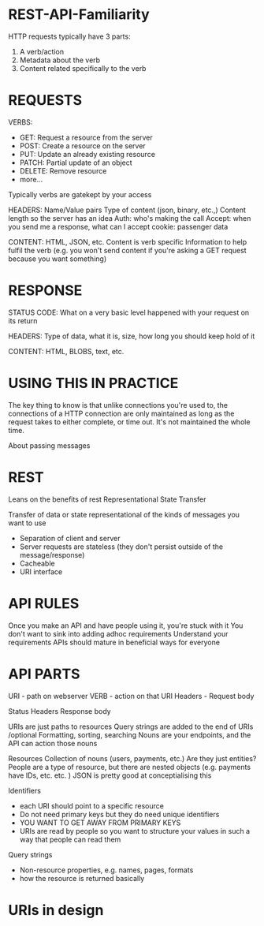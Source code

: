 # REST-API-Familiarity

HTTP requests typically have 3 parts: 
1) A verb/action
2) Metadata about the verb
3) Content related specifically to the verb

REQUESTS
=============================================
VERBS:
+ GET: Request a resource from the server
+ POST: Create a resource on the server
+ PUT: Update an already existing resource
+ PATCH: Partial update of an object
+ DELETE: Remove resource
+ more...

Typically verbs are gatekept by your access

HEADERS: 
Name/Value pairs
Type of content (json, binary, etc.,)
Content length so the server has an idea
Auth: who's making the call
Accept: when you send me a response, what can I accept
cookie: passenger data

CONTENT: 
HTML, JSON, etc.
Content is verb specific 
Information to help fulfil the verb (e.g. you won't send content if you're asking a GET request because you want something)

RESPONSE
=============================================
STATUS CODE: 
What on a very basic level happened with your request on its return

HEADERS: 
Type of data, what it is, size, how long you should keep hold of it

CONTENT: 
HTML, BLOBS, text, etc. 


USING THIS IN PRACTICE
=============================================
The key thing to know is that unlike connections you're used to, the connections of a HTTP connection are only maintained
as long as the request takes to either complete, or time out. It's not maintained the whole time. 

About passing messages


REST
=============================================
Leans on the benefits of rest
Representational State Transfer

Transfer of data or state representational of the kinds of messages you want to use
- Separation of client and server
- Server requests are stateless (they don't persist outside of the message/response)
- Cacheable
- URI interface

API RULES
=============================================
Once you make an API and have people using it, you're stuck with it
You don't want to sink into adding adhoc requirements 
Understand your requirements
APIs should mature in beneficial ways for everyone

API PARTS
=============================================
URI - path on webserver
VERB - action on that URI
Headers - 
Request body

Status 
Headers
Response body

URIs are just paths to resources
Query strings are added to the end of URIs /optional
Formatting, sorting, searching
Nouns are your endpoints, and the API can action those nouns

Resources
Collection of nouns (users, payments, etc.)
Are they just entities? 
People are a type of resource, but there are nested objects (e.g. payments have IDs, etc. etc. )
JSON is pretty good at conceptialising this

Identifiers
+ each URI should point to a specific resource
+ Do not need primary keys but they do need unique identifiers
+ YOU WANT TO GET AWAY FROM PRIMARY KEYS
+ URIs are read by people so you want to structure your values in such a way that people can read them

Query strings
+ Non-resource properties, e.g. names, pages, formats
+ how the resource is returned basically

URIs in design
=============================================
